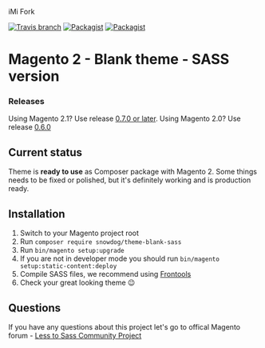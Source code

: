 iMi Fork


[![Travis branch](https://img.shields.io/travis/SnowdogApps/magento2-theme-blank-sass/master.svg?maxAge=2592000)](https://travis-ci.org/SnowdogApps/magento2-theme-blank-sass) [![Packagist](https://img.shields.io/packagist/v/snowdog/theme-blank-sass.svg?maxAge=2592000)](https://packagist.org/packages/snowdog/theme-blank-sass) [![Packagist](https://img.shields.io/packagist/dt/snowdog/theme-blank-sass.svg?maxAge=2592000)](https://packagist.org/packages/snowdog/theme-blank-sass)
# Magento 2 - Blank theme - SASS version

### Releases

Using Magento 2.1? Use release [0.7.0 or later](https://github.com/SnowdogApps/magento2-theme-blank-sass/releases).
Using Magento 2.0? Use release [0.6.0](https://github.com/SnowdogApps/magento2-theme-blank-sass/releases)

## Current status
Theme is **ready to use** as Composer package with Magento 2.
Some things needs to be fixed or polished, but it's definitely working and is production ready.

## Installation
1. Switch to your Magento project root
2. Run `composer require snowdog/theme-blank-sass`
3. Run `bin/magento setup:upgrade`
4. If you are not in developer mode you should run `bin/magento setup:static-content:deploy`
5. Compile SASS files, we recommend using [Frontools](https://github.com/SnowdogApps/magento2-frontools)
6. Check your great looking theme :wink:

## Questions
If you have any questions about this project let's go to offical Magento forum - [Less to Sass Community Project](https://community.magento.com/t5/Less-to-Sass-Community-Project/bd-p/less-to-sass)
